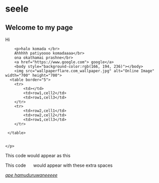 <html>
<head>
<title>seeele</title>
</head>
<body>
    <h1>seele</h1>
    <h2>Welcome to my page</h2>
    <p>Hi </br>
        </p>
       
        <p>halo komada </br>
        Ahhhhh patiyoooo komadaaaa</br>
        ona okathamai prashne</br>
        <a href="https://www.google.com"> google</a>
        <body style="background-color:rgb(166, 194, 236)"></body>
        <img src="wallpaperflare.com_wallpaper.jpg" alt="Online Image" width="700" height="700">
      <table border="5">
        <tr>
            <td></td>
            <td>row1,cell2</td>
            <td>row1,cell3</td>
        </tr>
        <tr>
            <td>row2,cell1</td>
            <td>row2,cell2</td>
            <td>row1,cell3</td>
        </tr>

     </table>


    </p>
<p>This code    would appear as this </p>
<p>This code &nbsp;&nbsp;&nbsp;&nbsp; would appear with these extra spaces </p>
<p><i> <u>ape hamuduruwaneeeee</u></i></p>
</body>
</html>
